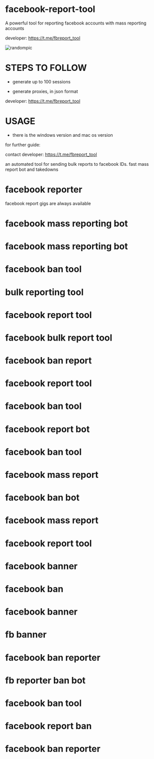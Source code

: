 # facebook-report-tool
A powerful tool for reporting facebook accounts with mass reporting accounts

developer:  https://t.me/fbreport_tool

![randompic](https://github.com/user-attachments/assets/a67ab1db-8810-4ccf-ac04-6739b37c6a97)

# STEPS TO FOLLOW
- generate up to 100 sessions

- generate proxies, in json format

developer:  https://t.me/fbreport_tool

# USAGE
- there is the windows version and mac os version

for further guide:

contact developer:  https://t.me/fbreport_tool

an automated tool for sending bulk reports to facebook IDs. fast mass report bot and takedowns

# facebook reporter
facebook report gigs are always available
# facebook mass reporting bot
# facebook mass reporting bot
# facebook ban tool
# bulk reporting tool
# facebook report tool
# facebook bulk report tool
# facebook ban report
# facebook report tool
# facebook ban tool
# facebook report bot
# facebook ban tool
# facebook mass report
# facebook ban bot
# facebook mass report
# facebook report tool
# facebook banner
# facebook ban
# facebook banner
# fb banner
# facebook ban reporter
# fb reporter ban bot
# facebook ban tool
# facebook report ban
# facebook ban reporter
